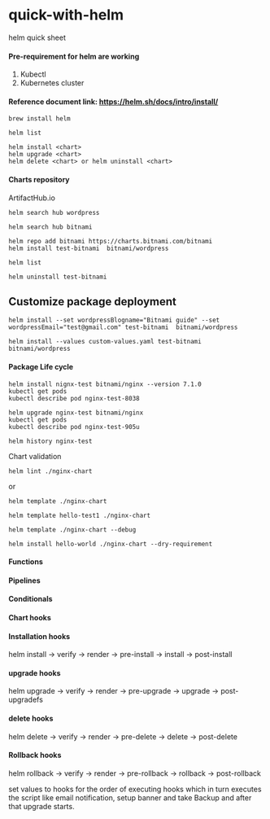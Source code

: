 # quick-with-helm
helm quick sheet

#### Pre-requirement for helm are working
1. Kubectl 
2. Kubernetes cluster

#### Reference document link: https://helm.sh/docs/intro/install/

```
brew install helm
```

```
helm list

helm install <chart>
helm upgrade <chart>
helm delete <chart> or helm uninstall <chart>
```

#### Charts repository

ArtifactHub.io


```
helm search hub wordpress

helm search hub bitnami

helm repo add bitnami https://charts.bitnami.com/bitnami
helm install test-bitnami  bitnami/wordpress

helm list

helm uninstall test-bitnami
```


## Customize package deployment

```
helm install --set wordpressBlogname="Bitnami guide" --set wordpressEmail="test@gmail.com" test-bitnami  bitnami/wordpress

```

```
helm install --values custom-values.yaml test-bitnami  bitnami/wordpress
```

#### Package Life cycle


```
helm install nignx-test bitnami/nginx --version 7.1.0
kubectl get pods 
kubectl describe pod nginx-test-8038
```

```
helm upgrade nginx-test bitnami/nginx 
kubectl get pods 
kubectl describe pod nginx-test-905u

```


```
helm history nginx-test
```

Chart validation

```
helm lint ./nginx-chart
```
or 
```
helm template ./nginx-chart

helm template hello-test1 ./nginx-chart

helm template ./nginx-chart --debug
```
```
helm install hello-world ./nginx-chart --dry-requirement
```

#### Functions


#### Pipelines


#### Conditionals


#### Chart hooks

#### Installation hooks

helm install -> verify -> render -> pre-install -> install -> post-install 

#### upgrade hooks 

helm upgrade -> verify -> render -> pre-upgrade -> upgrade -> post-upgradefs

#### delete hooks

helm delete -> verify -> render -> pre-delete -> delete -> post-delete

#### Rollback hooks

helm rollback -> verify -> render -> pre-rollback -> rollback -> post-rollback


set values to hooks for the order of executing hooks which in turn executes the script like email notification, setup banner and take Backup and after that upgrade starts.
